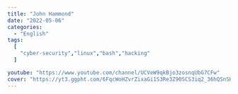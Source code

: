 ```yaml
---
title: "John Hammond"
date: "2022-05-06"
categories:
  - "English"
tags:
  [
    "cyber-security","linux","bash","hacking"
  ]

youtube: "https://www.youtube.com/channel/UCVeW9qkBjo3zosnqUbG7CFw"
cover: "https://yt3.ggpht.com/6FqcWoHZvrZixaGi1S3Re3Z90SCS3iq2_36hQSnSHQPtQVVkywH8WKka53MiBYBSP6DmqM-g9w=s48-c-k-c0x00ffffff-no-rj"
---
```


